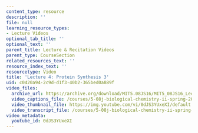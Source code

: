 ```yaml
---
content_type: resource
description: ''
file: null
learning_resource_types:
- Lecture Videos
optional_tab_title: ''
optional_text: ''
parent_title: Lecture & Recitation Videos
parent_type: CourseSection
related_resources_text: ''
resource_index_text: ''
resourcetype: Video
title: 'Lecture 4: Protein Synthesis 3'
uid: c0420a94-2c9d-d1f3-40b2-365bed0a889f
video_files:
  archive_url: https://archive.org/download/MIT5.08JS16/MIT5_08JS16_Lecture_04_300k.mp4
  video_captions_file: /courses/5-08j-biological-chemistry-ii-spring-2016/7d967c21068f5724b81eb06eafe2a026_0dJS3YUxeXI.vtt
  video_thumbnail_file: https://img.youtube.com/vi/0dJS3YUxeXI/default.jpg
  video_transcript_file: /courses/5-08j-biological-chemistry-ii-spring-2016/7d2d303c56be5732bae6c34f90d90aa8_0dJS3YUxeXI.pdf
video_metadata:
  youtube_id: 0dJS3YUxeXI
---
```

